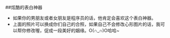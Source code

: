 ##炫酷的表白神器

* 如果你的男朋友或者女朋友是程序员的话，他肯定会喜欢这个表白神器。
* 上面的照片可以换成你们自己的合照，如果自己不会修改心形图片的话，我可以帮你修改喔，促成一段美好的姻缘。O(∩_∩)O哈哈~
